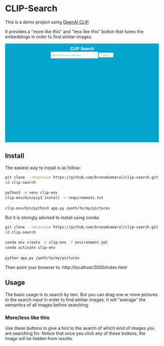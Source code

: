 # CLIP-Search

This is a demo project using [OpenAI CLIP](https://openai.com/blog/clip/).

It provides a "more like this" and "less like this" button that tunes the embeddings in order to find similar images.

![Animated screenshot](clip-search.gif)

## Install

The easiest way to install is as follow:

```bash
git clone --recursive https://github.com/brunodoamaral/clip-search.git
cd clip-search

python3 -m venv clip-env
clip-env/bin/pip3 install -r requirements.txt

clip-env/bin/python3 app.py /path/to/my/pictures
````

But it is strongly advised to install using conda:

```bash
git clone --recursive https://github.com/brunodoamaral/clip-search.git
cd clip-search

conda env create -n clip-env -f environment.yml
conda activate clip-env

python app.py /path/to/my/pictures
```

Then point your browser to: http://localhost:5000/index.html

## Usage

The basic usage is to search by text. But you can drag one or more pictures to the search
input in order to find similar images. It will "average" the semantics of all images before
searching.

### More/less like this

Use these buttons to give a hint to the search of which kind of images you are searching
for. Notice that once you click any of these buttons, the image will be hidden from results.
